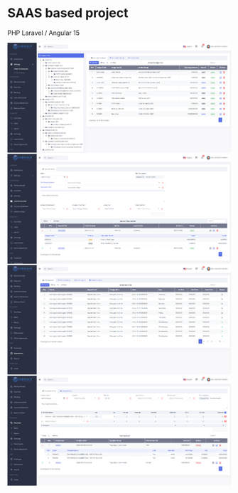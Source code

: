 # SAAS based project
PHP Laravel / Angular 15

<img src="./screenshots/Screenshot_1.png">
<img src="./screenshots/Screenshot_2.png">
<img src="./screenshots/Screenshot_3.png">
<img src="./screenshots/Screenshot_4.png">